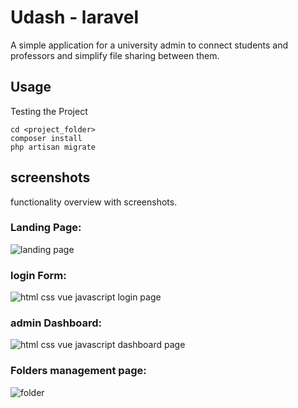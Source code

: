 Udash - laravel
==============

A simple application for a university admin to connect students and professors and simplify file sharing between them.

Usage
-----

Testing the Project

    cd <project_folder>
    composer install
    php artisan migrate

screenshots 
------

functionality overview with screenshots.
<h3 align="left">Landing Page:</h3>

 ![landing page](https://user-images.githubusercontent.com/78790570/153942068-ac66784c-65b5-46f0-ba01-4fef305a353c.png)
 
 <h3 align="left">login Form:</h3>

 
![html css vue javascript login page](https://user-images.githubusercontent.com/78790570/153943025-840d23e7-18c6-460b-a7ac-24a9c8c74b74.png)

 <h3 align="left">admin  Dashboard:</h3>

 
![html css vue javascript dashboard page](https://user-images.githubusercontent.com/78790570/153945269-71680143-e9f6-48c7-91d9-03f78a714ead.png)



 <h3 align="left">Folders management page:</h3>

 
![folder](https://user-images.githubusercontent.com/78790570/153945362-fcf34bd9-b421-4c74-b543-e94cd0e9ad46.PNG)

